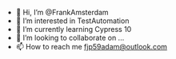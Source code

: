 - 👋 Hi, I’m @FrankAmsterdam
- 👀 I’m interested in TestAutomation
- 🌱 I’m currently learning Cypress 10
- 💞️ I’m looking to collaborate on ...
- 📫 How to reach me fjp59adam@outlook.com

<!---
FrankAmsterdam/FrankAmsterdam is a ✨ special ✨ repository because its `README.md` (this file) appears on your GitHub profile.
You can click the Preview link to take a look at your changes.
--->
